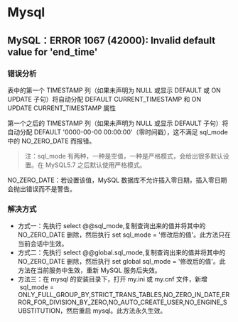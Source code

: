 # Mysql

## MySQL：ERROR 1067 (42000): Invalid default value for 'end_time'

### 错误分析

表中的第一个 TIMESTAMP 列（如果未声明为 NULL 或显示 DEFAULT 或 ON UPDATE 子句）将自动分配 DEFAULT CURRENT_TIMESTAMP 和 ON UPDATE CURRENT_TIMESTAMP 属性

第一个之后的 TIMESTAMP 列（如果未声明为 NULL 或显示 DEFAULT 子句）将自动分配 DEFAULT '0000-00-00 00:00:00'（零时间戳），这不满足 sql_mode 中的 NO_ZERO_DATE 而报错。

> 注：sql_mode 有两种，一种是空值，一种是严格模式，会给出很多默认设置。在 MySQL5.7 之后默认使用严格模式。

NO_ZERO_DATE：若设置该值，MySQL 数据库不允许插入零日期，插入零日期会抛出错误而不是警告。

### 解决方式

- 方式一：先执行 select @@sql_mode,复制查询出来的值并将其中的 NO_ZERO_DATE 删除，然后执行 set sql_mode = '修改后的值'。此方法只在当前会话中生效。
- 方式二：先执行 select @@global.sql_mode,复制查询出来的值并将其中的 NO_ZERO_DATE 删除，然后执行 set global sql_mode = '修改后的值'。此方法在当前服务中生效，重新 MySQL 服务后失效。
- 方法三：在 mysql 的安装目录下，打开 my.ini 或 my.cnf 文件，新增  sql_mode = ONLY_FULL_GROUP_BY,STRICT_TRANS_TABLES,NO_ZERO_IN_DATE,ERROR_FOR_DIVISION_BY_ZERO,NO_AUTO_CREATE_USER,NO_ENGINE_SUBSTITUTION，然后重启 mysql。此方法永久生效。
